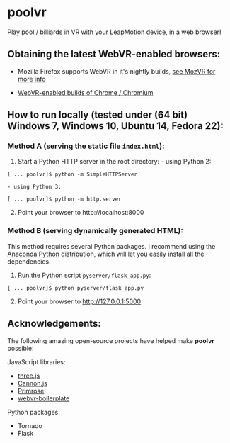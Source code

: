 # poolvr

Play pool / billiards in VR with your LeapMotion device, in a web browser!


## Obtaining the latest WebVR-enabled browsers:

- Mozilla Firefox supports WebVR in it's nightly builds, [see MozVR for more info](http://mozvr.com)

- [WebVR-enabled builds of Chrome / Chromium](http://blog.tojicode.com/2014/07/bringing-vr-to-chrome.html)


## How to run locally (tested under (64 bit) Windows 7, Windows 10, Ubuntu 14, Fedora 22):

### Method A (serving the static file `index.html`):

  1. Start a Python HTTP server in the root directory:
    - using Python 2:

```
[ ... poolvr]$ python -m SimpleHTTPServer
```
    - using Python 3:

```
[ ... poolvr]$ python -m http.server
```

  2. Point your browser to http://localhost:8000


### Method B (serving dynamically generated HTML):

This method requires several Python packages.  I recommend using the [Anaconda Python distribution](https://www.continuum.io/downloads), which will let you easily install all the dependencies.

  1. Run the Python script `pyserver/flask_app.py`:

```
[ ... poolvr]$ python pyserver/flask_app.py
```

  2. Point your browser to http://127.0.0.1:5000



## Acknowledgements:

The following amazing open-source projects have helped make **poolvr** possible:

JavaScript libraries:
  - [three.js](https://github.com/mrdoob/three.js)
  - [Cannon.js](https://github.com/schteppe/cannon.js)
  - [Primrose](https://github.com/capnmidnight/Primrose)
  - [webvr-boilerplate](https://github.com/borismus/webvr-boilerplate)

Python packages:
  - Tornado
  - Flask
